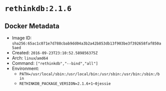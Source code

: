 # `rethinkdb:2.1.6`

## Docker Metadata

- Image ID: `sha256:65ac1c071e7d788cbab9dd04a3b2a42b853db13f903be3f392658faf850a5aed`
- Created: `2016-09-23T23:10:52.589856375Z`
- Arch: `linux`/`amd64`
- Command: `["rethinkdb","--bind","all"]`
- Environment:
  - `PATH=/usr/local/sbin:/usr/local/bin:/usr/sbin:/usr/bin:/sbin:/bin`
  - `RETHINKDB_PACKAGE_VERSION=2.1.6+1~0jessie`
